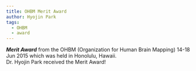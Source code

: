 ```yaml
---
title: OHBM Merit Award
author: Hyojin Park
tags:
  - OHBM
  - award
---
```

***Merit Award*** from the OHBM (Organization for Human Brain Mapping) 14-18 Jun 2015 which was held in Honolulu, Hawaii. <br>
Dr. Hyojin Park received the Merit Award! 
